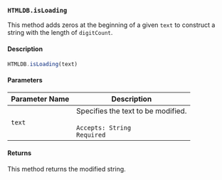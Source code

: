 ### `HTMLDB.isLoading`

This method adds zeros at the beginning of a given `text` to construct a string with the length of `digitCount`.

#### Description

```javascript
HTMLDB.isLoading(text)
```

#### Parameters

| Parameter Name             | Description                               |
| -------------------------- | ----------------------------------------- |
| `text` | Specifies the text to be modified.<br><br>`Accepts: String`<br>`Required` |

#### Returns

This method returns the modified string.